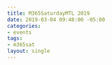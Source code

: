 ```yaml
---
title: M365SaturdayMTL 2019
date: 2019-03-04 09:48:00 -05:00
categories:
- events
tags:
- m365sat
layout: single
---
```


